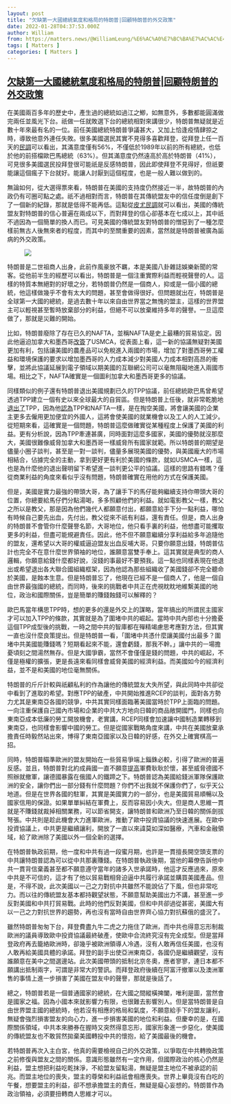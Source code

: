 ```yaml
---
layout: post
title: "欠缺第一大國總統氣度和格局的特朗普|回顧特朗普的外交政策"
date: 2022-01-28T04:37:53.000Z
author: William
from: https://matters.news/@WilliamLeung/%E6%AC%A0%E7%BC%BA%E7%AC%AC%E4%B8%80%E5%A4%A7%E5%9C%8B%E7%B8%BD%E7%B5%B1%E6%B0%A3%E5%BA%A6%E5%92%8C%E6%A0%BC%E5%B1%80%E7%9A%84%E7%89%B9%E6%9C%97%E6%99%AE-%E5%9B%9E%E9%A1%A7%E7%89%B9%E6%9C%97%E6%99%AE%E7%9A%84%E5%A4%96%E4%BA%A4%E6%94%BF%E7%AD%96-bafyreihyyvqbzw5464zruhjezapv4e53mfumoihy7xdlkz6mxeezk3m56m
tags: [ Matters ]
categories: [ Matters ]
---
```

<!--1643344673000-->
[欠缺第一大國總統氣度和格局的特朗普|回顧特朗普的外交政策](https://matters.news/@WilliamLeung/%E6%AC%A0%E7%BC%BA%E7%AC%AC%E4%B8%80%E5%A4%A7%E5%9C%8B%E7%B8%BD%E7%B5%B1%E6%B0%A3%E5%BA%A6%E5%92%8C%E6%A0%BC%E5%B1%80%E7%9A%84%E7%89%B9%E6%9C%97%E6%99%AE-%E5%9B%9E%E9%A1%A7%E7%89%B9%E6%9C%97%E6%99%AE%E7%9A%84%E5%A4%96%E4%BA%A4%E6%94%BF%E7%AD%96-bafyreihyyvqbzw5464zruhjezapv4e53mfumoihy7xdlkz6mxeezk3m56m)
------

<div>
<p>在美國兩百多年的歷史中，產生過的總統如過江之鯽，如無意外，多數都能圓滿做完兩任並風光下台。祇做一任就敗選下台的總統相對來講很少，特朗普無疑就是近數十年來最有名的一位。前任美國總統特朗普爭議甚大，又加上恰逢疫情肆掠之時，導致他意外連任失敗。很多美國選民其實不見得多喜歡拜登，從拜登上任一百天的<a href="https://news.gallup.com/poll/348974/biden-job-approval-respectable-100-days.aspx" rel="noopener noreferrer" target="_blank">民調</a>可以看出，其滿意度僅有56%，不僅低於1989年以前的所有總統，也低於他的前搭檔歐巴馬總統（63%）。但其滿意度仍然遠高於高於特朗普（41%），可見很多美國選民投拜登很可能祇是反感特朗普，因此即使拜登不見得好，但祇要能讓這個瘋子下台就好。能讓人討厭到這個程度，也是一般人難以做到的。</p><p>無論如何，從大選得票來看，特朗普在美國的支持度仍然接近一半，故特朗普的內政仍有可圈可點之處。祇不過相對而言，特朗普在其傳統盟友中的信任度倒是創下了一個新的紀錄，那就是低得不能再低。這點從<a href="https://www.pewresearch.org/global/2021/06/10/americas-image-abroad-rebounds-with-transition-from-trump-to-biden/" rel="noopener noreferrer" target="_blank">皮尤民調</a>就可以看出，美國的傳統盟友對特朗普的信心普遍在兩成以下，而對拜登的信心卻基本在七成以上，其中祇不過因為一個簡單的換人而已。可見美國的傳統盟友對特朗普的憎惡到了一種怎麼樣前無古人後無來者的程度，而其中的至關重要的因素，當然就是特朗普被廣為詬病的外交政策。</p><figure class="image"><img src="https://assets.matters.news/embed/e604c4f4-484b-4672-9ac8-9dd89fbaa9ec.png" data-asset-id="e604c4f4-484b-4672-9ac8-9dd89fbaa9ec" referrerpolicy="no-referrer"><figcaption><span></span></figcaption></figure><p>特朗普是二世祖商人出身，此前作風豪放不羈，本是美國八卦雜誌娛樂新聞的常客。從他前半生的經歷可以看出，特朗普是一個注重實際利益而輕視聲譽的人。這樣的特質本無絕對的好壞之分，若特朗普仍然是一個商人，抑或是一個小國的總統，他這樣做幾乎不會有太大的問題，甚至會做得很好。但問題就出在，特朗普是全球第一大國的總統，是過去數十年以來自由世界當之無愧的盟主，這樣的世界盟主可以輕視甚至暫時放棄部分的利益，但絕不可以放棄維持多年的聲譽。一旦這麼做了，那就是災難的開始。</p><p>比如，特朗普廢除了存在已久的NAFTA，並稱NAFTA是史上最糟的貿易協定。因此他逼迫加拿大和墨西哥<a href="https://www.cnn.com/2020/07/01/politics/usmca-nafta-replacement-trump/index.html" rel="noopener noreferrer" target="_blank">改簽</a>了USMCA，從表面上看，這一新的協議無疑對美國更加有利，包括讓美國的農產品可以免稅進入兩國的市場，增加了對墨西哥勞工權益和環境保護的要求以增加墨西哥的人力成本減少對美國人力成本相對高昂的衝擊，並將此協議延展到電子領域以期美國的互聯網公司可以毫無阻礙地進入兩國市場。相比之下，NAFTA確實是一個圖利加拿大和墨西哥更多的協議。</p><p>同樣類似的例子還有特朗普退出美國規劃已久的TPP協議，前任總統歐巴馬曾希望透過TPP建立一個有史以來全球最大的自貿區。但是特朗普上任後，就非常乾脆地<a href="https://ustr.gov/about-us/policy-offices/press-office/press-releases/2017/january/US-Withdraws-From-TPP" rel="noopener noreferrer" target="_blank">退出了</a>TPP，因為他<a href="https://ustr.gov/about-us/policy-offices/press-office/press-releases/2017/january/US-Withdraws-From-TPP" rel="noopener noreferrer" target="_blank">認為</a>TPP和NAFTA一樣，是在掏空美國，將會讓美國的企業主更多去僱用更加便宜的外國人，這將會使美國的就業機會以及工人的人工減少。從短期來看，這確實是一個問題，特朗普這麼做確實從某種程度上保護了美國的利益。更有分析說，因為TPP牽連甚廣，同時面對這麼多國家，美國的優勢就沒那麼大，美國很難像威脅加拿大和墨西哥一樣威脅所有國家就範。所以特朗普的期望是儘量小圈子談判，甚至是一對一談判，儘量多展現美國的優勢，與美國龐大的市場相結合，佔據完全的主動，拿到更好更有利於美國的條款，就如USMCA一樣，這也是為什麼他的退出聲明留下希望進一談判更公平的協議。這樣的思路有錯嗎？僅從商業利益的角度來看似乎沒有問題，特朗普確實在用他的方式在保護美國。</p><p>但是，美國是實力最強的帶頭大哥，為了讓手下的馬仔能夠繼續支持你帶頭大哥的位置，你總要給馬仔們分點湯喝，多多照顧他們的利益。就如電影教父一樣，教父之所以是教父，那是因為他們幾代人都願意付出，都願意給手下分一點利益，哪怕有時候自己要先出血，先付出，教父從來不祇有利益，還有責任。但是，商人出身的特朗普不會管你什麼聲譽名節，大哥地位，他只看手裏的利益，他想盡可能攫取更多的利益，但盡可能規避責任。因此，他不但不願意繼續分享利益給多年追隨他的盟友，還希望以大哥的權威逼迫盟友出血反哺大哥。只要你願意出錢，特朗普估計也完全不在意什麼世界領袖的地位，誰願意當雙手奉上。這其實就是典型的商人邏輯，你願意給錢什麼都好說，沒錢的事最好不要預我。這一點也同樣表現在他退出或希望退出各大聯合國組織框架，因為他認為那些組織收了美國錢卻不完全聽命於美國，是蝕本生意。但是特朗普忘了，他現在已經不是一個商人了，他是一個自由世界最強國的總統，而同時，後來的挑戰者中共正在虎視眈眈地維繫美國的地位，政治和國際關係，豈是簡單的賺錢蝕錢可以解釋的？</p><p>歐巴馬當年構思TPP時，想的更多的還是外交上的謀略，當年搞出的所謂民主國家才可以加入TPP的條款，其實就是為了圍堵中共的崛起。當時中共內部也十分擔憂這個TPP成型後的挑戰，一時之間中共的智庫都在殫精竭慮思考應對方法，但其實一直也沒什麼良策提出。但是特朗普一看，「圍堵中共憑什麼讓美國付出最多？圍堵中共美國能賺錢嗎？短期看起來不能，還會虧錢，那我不幹。」讓中共的一場擔憂頃刻之間湯然無存。但是大國爭霸，當然不會僅僅是錢的問題，中共的崛起，不僅是極權的擴張，更是長遠來看同樣會威脅美國的經濟利益。而美國如今的經濟利益，並不是和美國的地位毫無關係。</p><p>特朗普的斤斤計較與祇顧私利的作為讓他的傳統盟友大失所望，與此同時中共卻從中看到了進取的希望。對應TPP的破產，中共開始推進RCEP的談判，面對各方勢力尤其是東南亞各國的競爭，中共其實同樣面臨著美國當時於TPP上面臨的問題。一向注重保護自己國內市場和企業的中共大方地向日韓的商品敞開國門，同樣也向東南亞成本低廉的勞工開放機會，老實講，RCEP同樣會加速讓中國制造業轉移到東南亞，也同樣會影響中國的勞工。但是從國家戰略角度來講，中共在美國放棄承擔責任時毅然站出來，博得了東南亞國家以及日韓的好感，在外交上確實棋高一招。</p><p>同時，特朗普瞄準歐洲的盟友開始在一些貿易爭端上錙銖必較，引得了歐洲的普遍反感。並且，特朗普對北約成員國一直不願意<a href="https://www.bbc.com/news/world-europe-44799027" rel="noopener noreferrer" target="_blank">提高</a>軍費耿耿於懷，甚至威脅德國不照辦就撤軍，讓德國暴露在俄國人的鐵蹄之下。特朗普認為美國給錢派軍隊保護歐洲的安全，讓你們出一部分錢有什麼問題？你們不出我就不保護你們了，似乎天公地道。但是在世界各國的駐軍，其實是美國實力的一部分，也是美國貿易順暢以及國家信用的保證。如果單單糾結在軍費上，反而容易因小失大。但是商人思維一貫就是不賺錢就裁掉相關業務，可以節省開支，讓特朗普和歐洲乃至日韓的關係劍拔弩張。中共則是趁此機會大力進軍歐洲，推動了歐中投資協議的快速進展。在歐中投資協議上，中共更是繼續讓利，開放了一直以來諱莫如深如醫療，汽車和金融領域，給了歐洲除了美國以外一個全新的選擇。</p><p>在特朗普執政前期，他一度和中共有過一段蜜月期，也許是一貫擅長開空頭支票的中共讓特朗普認為可以從中共那裏賺錢。在特朗普執政後期，當他的幕僚告訴他中共一貫背信棄義甚至都不願意遵守當年的諸多入世承諾時，他這才反應過來，原來中共是不可信的，這才有了他以貿易戰相脅迫逼中共履行承諾並購買美國產品。但是，不得不說，此次美國以一己之力對抗中共雖然不能說佔了下風，但也非常吃力。而以往的傳統盟友基本都持觀望狀態，不願意幫助美國出力不講，甚至進一步反對美國和中共打貿易戰。此時的他們反對美國，但和中共卻過從甚密，美國大有以一己之力對抗世界的趨勢，再也沒有當時自由世界齊心協力對抗蘇俄的盛況了。</p><p>雖然特朗普匆匆下台，拜登費盡九牛二虎之力拖住了歐洲，而中共也得意忘形制裁歐洲的議員導致歐中投資協議最終破產，使歐中合流終究沒有完全成型。但是當拜登政府再去籠絡歐洲時，卻幾乎被歐洲領導人冷遇，沒有人敢再信任美國，也沒有人敢再給美國具體的承諾。拜登的副手出使亞洲東南亞，各國仍是繼續觀望，沒有誰願意在美中之間選邊站。此次美國帶頭的抵制北京冬奧，應者寥寥，連日本都不願講出抵制兩字，可謂是非常大的警訊。而拜登政府後續在阿富汗撤軍以及澳洲軍售的事情上進一步損害了美國在盟友中的聲譽，那就是後話了。</p><p>總之，特朗普若是一個普通國家的總統，在大國之間縱橫捭闔，唯利是圖，當然會是國家之福。因為小國本來就影響力有限，也很難去影響別人。但是當特朗普是自由世界盟主國的總統時，他若沒有相應的格局和氣度，不願意給手下的盟友讓利，無疑會強烈損害盟友的向心力，進一步損害美國的地位和利益。但慶幸的是，在國際關係領域，中共本來勝券在握時又突然得意忘形，國家形象進一步惡化，使美國的傳統盟友也不敢貿然拋棄美國轉投中共的懷抱，給了美國最後的機會。</p><p>若特朗普再次入主白宮，他真的需要檢視自己的外交政策，以爭取在中共轉換政策之前修復與盟友之間的關係。意識形態雖然有一定作用，但國際政治的核心仍然是利益，盟主想把利益吃乾抹淨，不給盟友留點湯，無疑是盟主地位不被承認的前兆。而盟主地位的喪失，盟主的尊榮和利益祇會相應喪失。世界上畢竟沒有白吃的午餐，想要盟主的利益，卻不想承擔盟主的責任，無疑是癡心妄想的。特朗普作為政治領袖，必須要扭轉商人思維才可以。</p>
</div>
